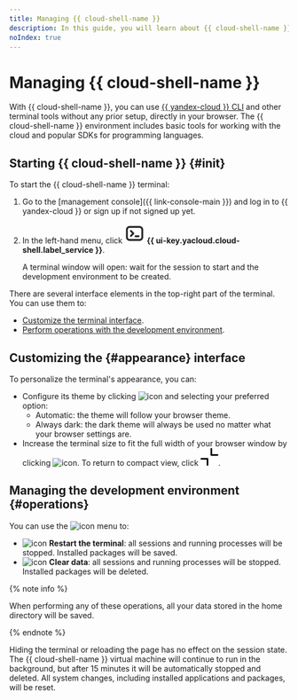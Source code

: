 ```yaml
---
title: Managing {{ cloud-shell-name }}
description: In this guide, you will learn about {{ cloud-shell-name }} settings and management features in the console interface.
noIndex: true
---
```


# Managing {{ cloud-shell-name }}

With {{ cloud-shell-name }}, you can use [{{ yandex-cloud }} CLI](../../cli/) and other terminal tools without any prior setup, directly in your browser. The {{ cloud-shell-name }} environment includes basic tools for working with the cloud and popular SDKs for programming languages.

## Starting {{ cloud-shell-name }} {#init}

To start the {{ cloud-shell-name }} terminal:

1. Go to the [management console]({{ link-console-main }}) and log in to {{ yandex-cloud }} or sign up if not signed up yet.

1. In the left-hand menu, click ![Cloud Shell](../../_assets/console-icons/cloud-shell.svg) **{{ ui-key.yacloud.cloud-shell.label_service }}**.

    A terminal window will open: wait for the session to start and the development environment to be created.

There are several interface elements in the top-right part of the terminal. You can use them to:
* [Customize the terminal interface](#appearance).
* [Perform operations with the development environment](#operations).

## Customizing the {#appearance} interface

To personalize the terminal's appearance, you can:

* Configure its theme by clicking ![icon](../../_assets/console-icons/gear.svg) and selecting your preferred option:
  * Automatic: the theme will follow your browser theme.
  * Always dark: the dark theme will always be used no matter what your browser settings are.
* Increase the terminal size to fit the full width of your browser window by clicking ![icon](../../_assets/console-icons/chevrons-expand-up-right.svg). To return to compact view, click ![icon](../../_assets/console-icons/chevrons-collapse-up-right.svg).

## Managing the development environment {#operations}

You can use the ![icon](../../_assets/console-icons/ellipsis.svg) menu to:
* ![icon](../../_assets/console-icons/arrow-rotate-left.svg) **Restart the terminal**: all sessions and running processes will be stopped. Installed packages will be saved.
* ![icon](../../_assets/console-icons/trash-bin.svg) **Clear data**: all sessions and running processes will be stopped. Installed packages will be deleted.

{% note info %}

When performing any of these operations, all your data stored in the home directory will be saved.

{% endnote %}

Hiding the terminal or reloading the page has no effect on the session state. The {{ cloud-shell-name }} virtual machine will continue to run in the background, but after 15 minutes it will be automatically stopped and deleted. All system changes, including installed applications and packages, will be reset.
